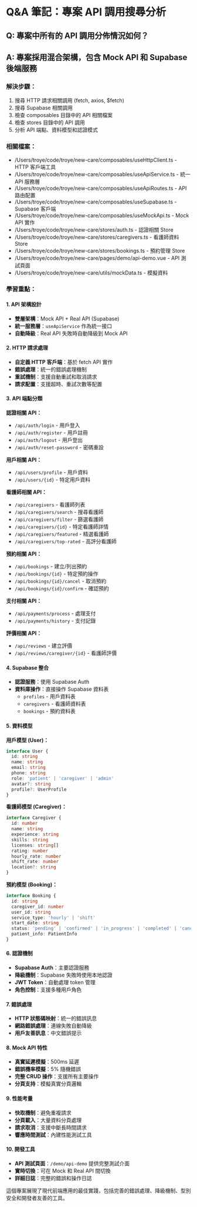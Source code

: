 # Q&A 筆記：專案 API 調用搜尋分析

## Q: 專案中所有的 API 調用分佈情況如何？

## A: 專案採用混合架構，包含 Mock API 和 Supabase 後端服務

### 解決步驟：

1. 搜尋 HTTP 請求相關調用 (fetch, axios, $fetch)
2. 搜尋 Supabase 相關調用
3. 檢查 composables 目錄中的 API 相關檔案
4. 檢查 stores 目錄中的 API 調用
5. 分析 API 端點、資料模型和認證模式

### 相關檔案：

- /Users/troye/code/troye/new-care/composables/useHttpClient.ts - HTTP 客戶端工具
- /Users/troye/code/troye/new-care/composables/useApiService.ts - 統一 API 服務層
- /Users/troye/code/troye/new-care/composables/useApiRoutes.ts - API 路由配置
- /Users/troye/code/troye/new-care/composables/useSupabase.ts - Supabase 客戶端
- /Users/troye/code/troye/new-care/composables/useMockApi.ts - Mock API 實作
- /Users/troye/code/troye/new-care/stores/auth.ts - 認證相關 Store
- /Users/troye/code/troye/new-care/stores/caregivers.ts - 看護師資料 Store
- /Users/troye/code/troye/new-care/stores/bookings.ts - 預約管理 Store
- /Users/troye/code/troye/new-care/pages/demo/api-demo.vue - API 測試頁面
- /Users/troye/code/troye/new-care/utils/mockData.ts - 模擬資料

### 學習重點：

#### 1. API 架構設計

- **雙層架構**：Mock API + Real API (Supabase)
- **統一服務層**：`useApiService` 作為統一接口
- **自動降級**：Real API 失敗時自動降級到 Mock API

#### 2. HTTP 請求處理

- **自定義 HTTP 客戶端**：基於 fetch API 實作
- **錯誤處理**：統一的錯誤處理機制
- **重試機制**：支援自動重試和取消請求
- **請求配置**：支援超時、重試次數等配置

#### 3. API 端點分類

**認證相關 API：**

- `/api/auth/login` - 用戶登入
- `/api/auth/register` - 用戶註冊
- `/api/auth/logout` - 用戶登出
- `/api/auth/reset-password` - 密碼重設

**用戶相關 API：**

- `/api/users/profile` - 用戶資料
- `/api/users/{id}` - 特定用戶資料

**看護師相關 API：**

- `/api/caregivers` - 看護師列表
- `/api/caregivers/search` - 搜尋看護師
- `/api/caregivers/filter` - 篩選看護師
- `/api/caregivers/{id}` - 特定看護師詳情
- `/api/caregivers/featured` - 精選看護師
- `/api/caregivers/top-rated` - 高評分看護師

**預約相關 API：**

- `/api/bookings` - 建立/列出預約
- `/api/bookings/{id}` - 特定預約操作
- `/api/bookings/{id}/cancel` - 取消預約
- `/api/bookings/{id}/confirm` - 確認預約

**支付相關 API：**

- `/api/payments/process` - 處理支付
- `/api/payments/history` - 支付記錄

**評價相關 API：**

- `/api/reviews` - 建立評價
- `/api/reviews/caregiver/{id}` - 看護師評價

#### 4. Supabase 整合

- **認證服務**：使用 Supabase Auth
- **資料庫操作**：直接操作 Supabase 資料表
  - `profiles` - 用戶資料表
  - `caregivers` - 看護師資料表
  - `bookings` - 預約資料表

#### 5. 資料模型

**用戶模型 (User)：**

```typescript
interface User {
  id: string
  name: string
  email: string
  phone: string
  role: 'patient' | 'caregiver' | 'admin'
  avatar?: string
  profile?: UserProfile
}
```

**看護師模型 (Caregiver)：**

```typescript
interface Caregiver {
  id: number
  name: string
  experience: string
  skills: string
  licenses: string[]
  rating: number
  hourly_rate: number
  shift_rate: number
  location?: string
}
```

**預約模型 (Booking)：**

```typescript
interface Booking {
  id: string
  caregiver_id: number
  user_id: string
  service_type: 'hourly' | 'shift'
  start_date: string
  status: 'pending' | 'confirmed' | 'in_progress' | 'completed' | 'cancelled'
  patient_info: PatientInfo
}
```

#### 6. 認證機制

- **Supabase Auth**：主要認證服務
- **降級機制**：Supabase 失敗時使用本地認證
- **JWT Token**：自動處理 token 管理
- **角色控制**：支援多種用戶角色

#### 7. 錯誤處理

- **HTTP 狀態碼映射**：統一的錯誤訊息
- **網路錯誤處理**：連線失敗自動降級
- **用戶友善訊息**：中文錯誤提示

#### 8. Mock API 特性

- **真實延遲模擬**：500ms 延遲
- **錯誤機率模擬**：5% 隨機錯誤
- **完整 CRUD 操作**：支援所有主要操作
- **分頁支持**：模擬真實分頁邏輯

#### 9. 性能考量

- **快取機制**：避免重複請求
- **分頁載入**：大量資料分頁處理
- **請求取消**：支援中斷長時間請求
- **響應時間測試**：內建性能測試工具

#### 10. 開發工具

- **API 測試頁面**：`/demo/api-demo` 提供完整測試介面
- **實時切換**：可在 Mock 和 Real API 間切換
- **詳細日誌**：完整的錯誤和操作日誌

這個專案展現了現代前端應用的最佳實踐，包括完善的錯誤處理、降級機制、型別安全和開發者友善的工具。
